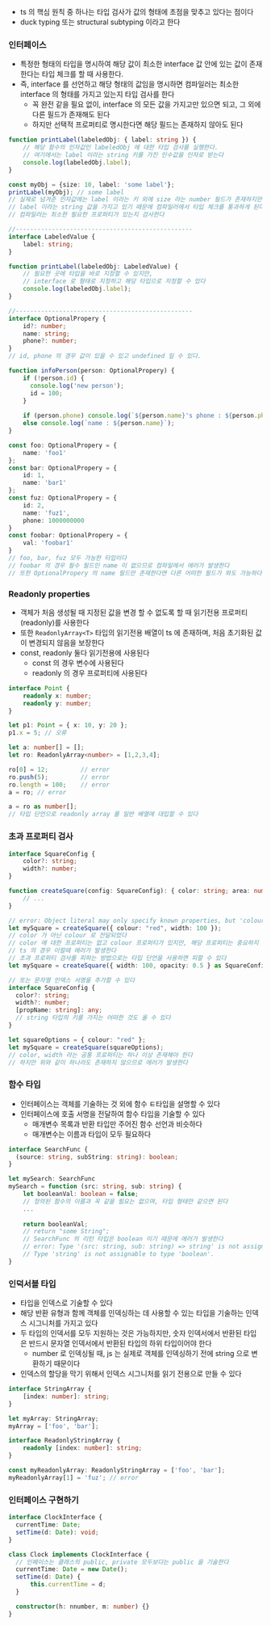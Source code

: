 * ts 의 핵심 원칙 중 하나는 타입 검사가 값의 형태에 초점을 맞추고 있다는 점이다
* duck typing 또는 structural subtyping 이라고 한다

### 인터페이스

* 특정한 형태의 타입을 명시하여 해당 값이 최소한 interface 값 안에 있는 값이 존재한다는 타입 체크를 할 때 사용한다.
* 즉, interface 를 선언하고 해당 형태의 값임을 명시하면 컴파일러는 최소한 interface 의 형태를 가지고 있는지 타입 검사를 한다
  * 꼭 완전 같을 필요 없이, interface 의 모든 값을 가지고만 있으면 되고, 그 외에 다른 필드가 존재해도 된다
  * 하지만 선택적 프로퍼티로 명시한다면 해당 필드는 존재하지 않아도 된다

```typescript
function printLabel(labeledObj: { label: string }) {
    // 해당 함수의 인자값인 labeledObj 에 대한 타입 검사를 실행한다.
    // 여기에서는 label 이라는 string 키를 가진 인수값을 인자로 받는다
    console.log(labeledObj.label);
}

const myObj = {size: 10, label: 'some label'};
printLabel(myObj); // some label
// 실제로 넘겨준 인자값에는 label 이라는 키 외에 size 라는 number 필드가 존재하지만,
// label 이라는 string 값을 가지고 있기 때문에 컴파일러에서 타입 체크를 통과하게 된다
// 컴파일러는 최소한 필요한 프로퍼티가 있는지 검사한다

//-------------------------------------------------
interface LabeledValue {
    label: string;
}

function printLabel(labeledObj: LabeledValue) {
    // 필요한 곳에 타입을 바로 지정할 수 있지만,
    // interface 로 형태로 지정하고 해당 타입으로 지정할 수 있다
    console.log(labeledObj.label);
}

//-------------------------------------------------
interface OptionalPropery {
    id?: number;
    name: string;
    phone?: number;
}
// id, phone 의 경우 값이 있을 수 있고 undefined 일 수 있다.

function infoPerson(person: OptionalPropery) {
    if (!person.id) {
      console.log('new person');
      id = 100;
    }
    
    if (person.phone) console.log(`${person.name}'s phone : ${person.phone}`);
    else console.log(`name : ${person.name}`);
}

const foo: OptionalPropery = {
    name: 'foo1'
};
const bar: OptionalPropery = {
    id: 1,
    name: 'bar1'
};
const fuz: OptionalPropery = {
    id: 2,
    name: 'fuz1',
    phone: 1000000000
}
const foobar: OptionalPropery = {
    val: 'foobar1'
}
// foo, bar, fuz 모두 가능한 타입이다
// foobar 의 경우 필수 필드인 name 이 없으므로 컴파일에서 에러가 발생한다
// 또한 OptionalPropery 의 name 필드만 존재한다면 다른 어떠한 필드가 와도 가능하다
```

### Readonly properties

* 객체가 처음 생성될 때 지정된 값을 변경 할 수 없도록 할 때 읽기전용 프로퍼티(readonly)를 사용한다
* 또한 `ReadonlyArray<T>` 타입의 읽기전용 배열이 ts 에 존재하며, 처음 초기화된 값이 변경되지 않음을 보장한다
* const, readonly 둘다 읽기전용에 사용된다
  * const 의 경우 변수에 사용된다
  * readonly 의 경우 프로퍼티에 사용된다

```typescript
interface Point {
    readonly x: number;
    readonly y: number;
}

let p1: Point = { x: 10, y: 20 };
p1.x = 5; // 오류

let a: number[] = [];
let ro: ReadonlyArray<number> = [1,2,3,4];

ro[0] = 12;         // error
ro.push(5);         // error
ro.length = 100;    // error
a = ro; // error

a = ro as number[];
// 타입 단언으로 readonly array 를 일반 배열에 대입할 수 있다
```

### 초과 프로퍼티 검사

```typescript
interface SquareConfig {
    color?: string;
    width?: number;
}

function createSquare(config: SquareConfig): { color: string; area: number } {
    // ...
}

// error: Object literal may only specify known properties, but 'colour' does not exist in type 'SquareConfig'. Did you mean to write 'color'?
let mySquare = createSquare({ colour: "red", width: 100 });
// color 가 아닌 colour 로 전달되었다
// color 에 대한 프로퍼티는 없고 colour 프로퍼티가 있지만, 해당 프로퍼티는 중요하지 않다
// ts 의 경우 이럴때 에러가 발생한다
// 초과 프로퍼티 검사를 피하는 방법으로는 타입 단언을 사용하면 피할 수 있다
let mySquare = createSquare({ width: 100, opacity: 0.5 } as SquareConfig);

// 또는 문자열 인덱스 서명을 추가할 수 있다
interface SquareConfig {
  color?: string;
  width?: number;
  [propName: string]: any;
  // string 타입의 키를 가지는 어떠한 것도 올 수 있다
}

let squareOptions = { colour: "red" };
let mySquare = createSquare(squareOptions);
// color, width 라는 공통 프로퍼티는 하나 이상 존재해야 한다
// 하지만 위와 같이 하나라도 존재하지 않으므로 에러가 발생한다
```

### 함수 타입

* 인터페이스는 객체를 기술하는 것 외에 함수 ㅌ타입을 설명할 수 있다
* 인터페이스에 호출 서명을 전달하여 함수 타입을 기술할 수 있다
  * 매개변수 목록과 반환 타입만 주어진 함수 선언과 비슷하다
  * 매개변수는 이름과 타입이 모두 필요하다

```typescript
interface SearchFunc {
  (source: string, subString: string): boolean;
}

let mySearch: SearchFunc
mySearch = function (src: string, sub: string) {
    let booleanVal: boolean = false;
    // 정의된 함수의 이름과 꼭 같을 필요는 없으며, 타입 형태만 같으면 된다
    ...
  
    return booleanVal;
    // return "some String";
    // SearchFunc 의 리턴 타입은 boolean 이기 때문에 에러가 발생한다
    // error: Type '(src: string, sub: string) => string' is not assignable to type 'SearchFunc'.
    // Type 'string' is not assignable to type 'boolean'.
}
```

### 인덕서블 타입

* 타입을 인덱스로 기술할 수 있다
* 해당 반환 유형과 함께 객체를 인덱싱하는 데 사용할 수 있는 타입을 기술하는 인덱스 시그니처를 가지고 있다
* 두 타입의 인덱서를 모두 지원하는 것은 가능하지만, 숫자 인덱서에서 반환된 타입은 반드시 문자열 인덱서에서 반환된 타입의 하위 타입이어야 한다
  * number 로 인덱싱될 때, js 는 실제로 객체를 인덱싱하기 전에 string 으로 변환하기 때문이다
* 인덱스의 할당을 막기 위해서 인덱스 시그니처를 읽기 전용으로 만들 수 있다

```typescript
interface StringArray {
    [index: number]: string;
}

let myArray: StringArray;
myArray = ['foo', 'bar'];

interface ReadonlyStringArray {
    readonly [index: number]: string;
}

const myReadonlyArray: ReadonlyStringArray = ['foo', 'bar'];
myReadonlyArray[1] = 'fuz'; // error
```

### 인터페이스 구현하기

```typescript
interface ClockInterface {
  currentTime: Date;
  setTime(d: Date): void;
}

class Clock implements ClockInterface {
  // 인페이스는 클래스의 public, private 모두보다는 public 을 기술한다
  currentTime: Date = new Date();
  setTime(d: Date) {
      this.currentTime = d;
  }

  constructor(h: nnumber, m: number) {}
}
```
